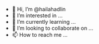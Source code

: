 - 👋 Hi, I’m @hailahadlin
- 👀 I’m interested in ...
- 🌱 I’m currently learning ...
- 💞️ I’m looking to collaborate on ...
- 📫 How to reach me ...

<!---
hailahadlin/hailahadlin is a ✨ special ✨ repository because its `README.md` (this file) appears on your GitHub profile.
You can click the Preview link to take a look at your changes.
--->

